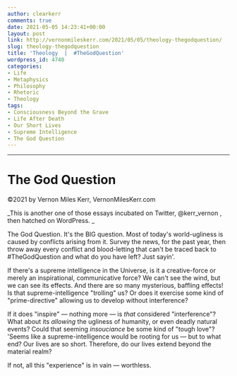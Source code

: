 ```yaml
---
author: clearkerr
comments: true
date: 2021-05-05 14:23:41+00:00
layout: post
link: http://vernonmileskerr.com/2021/05/05/theology-thegodquestion/
slug: theology-thegodquestion
title: 'Theology  |  #TheGodQuestion'
wordpress_id: 4740
categories:
- Life
- Metaphysics
- Philosophy
- Rhetoric
- Theology
tags:
- Consciousness Beyond the Grave
- Life After Death
- Our Short Lives
- Supreme Intelligence
- The God Question
---
```


* * *




# The God Question




©2021 by Vernon Miles Kerr, VernonMilesKerr.com






_This is another one of those essays incubated on Twitter, @kerr_vernon , then hatched on WordPress.  _







The God Question.  It's the BIG question.  Most of today's world-ugliness is caused by conflicts arising from it.  Survey the news, for the past year, then throw away every conflict and  blood-letting that can't be traced back to #TheGodQuestion and what do you have left?  Just sayin'.







If there's a supreme intelligence in the Universe, is it a creative-force or merely an inspirational, communicative force? We can't see the wind, but we can see its effects. And there are so many mysterious, baffling effects!  Is that supreme-intelligence "trolling" us?  Or does it exercise some kind of "prime-directive" allowing us to develop without interference?  







If it does "inspire" — nothing more — is _that_ considered "interference"?  What about its _allowing_ the ugliness of humanity, or even deadly natural events?  Could that seeming _insouciance_ be some kind of "tough love"?  'Seems like a supreme-intelligence would be rooting for us — but to what end? Our lives are so short. Therefore, do our lives extend beyond the material realm?







If not, all this "experience" is in vain — worthless.



